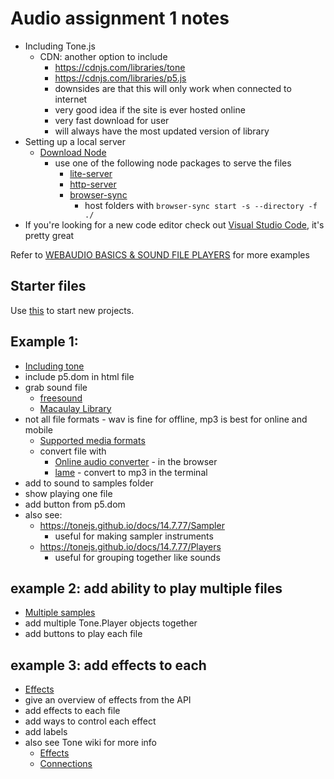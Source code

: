 # Audio assignment 1 notes

* Including Tone.js
  * CDN: another option to include
    * <https://cdnjs.com/libraries/tone>
    * <https://cdnjs.com/libraries/p5.js>
    * downsides are that this will only work when connected to internet
    * very good idea if the site is ever hosted online
    * very fast download for user
    * will always have the most updated version of library
* Setting up a local server 
  * [Download Node](https://nodejs.org/en/)
    * use one of the following node packages to serve the files
      * [lite-server](https://www.npmjs.com/package/lite-server)
      * [http-server](https://www.npmjs.com/package/http-server)
      * [browser-sync](https://www.browsersync.io/)
        * host folders with ```browser-sync start -s --directory -f ./ ```
* If you're looking for a new code editor check out [Visual Studio Code](https://code.visualstudio.com/), it's pretty great 

Refer to [WEBAUDIO BASICS & SOUND FILE PLAYERS](https://pdm.lsupathways.org/3_audio/1_sampler/1_lesson_1/)  for more examples

## Starter files 

Use [this](starter-template) to start new projects. 

## Example 1:

* [Including tone](1_includingTone_FINISHED/sketch.js)
* include p5.dom in html file
* grab sound file
  * [freesound](http://www.freesound.org)
  * [Macaulay Library](https://www.macaulaylibrary.org/#_ga=2.227816093.1451042078.1519181247-355812784.1519181247)
* not all file formats - wav is fine for offline, mp3 is best for online and mobile
  * [Supported media formats](https://developer.mozilla.org/en-US/docs/Web/HTML/Supported_media_formats)
  * convert file with 
    * [Online audio converter](https://online-audio-converter.com/) - in the browser 
    * [lame](http://lame.sourceforge.net/download.php) - convert to mp3 in the terminal
* add to sound to samples folder
* show playing one file
* add button from p5.dom
* also see:
  * <https://tonejs.github.io/docs/14.7.77/Sampler>
    * useful for making sampler instruments
  * <https://tonejs.github.io/docs/14.7.77/Players>
    * useful for grouping together like sounds

## example 2: add ability to play multiple files

* [Multiple samples](https://codepen.io/lsuddem/pen/vrzEjR?editors=1011)
* add multiple Tone.Player objects together
* add buttons to play each file

## example 3: add effects to each 

* [Effects](4_TonePlayersFX_FINISHED/sketch.js)
* give an overview of effects from the API
* add effects to each file
* add ways to control each effect
* add labels
* also see Tone wiki for more info
  * [Effects](https://github.com/Tonejs/Tone.js/wiki/Effects)
  * [Connections](https://github.com/Tonejs/Tone.js/wiki/Connections)

